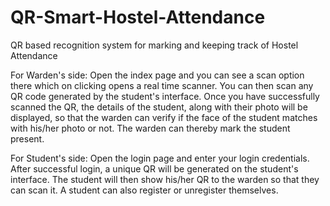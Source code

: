 # QR-Smart-Hostel-Attendance
QR based recognition system for marking and keeping track of Hostel Attendance 

For Warden's side:
Open the index page and you can see a scan option there which on clicking opens a real time scanner.
You can then scan any QR code generated by the student's interface.
Once you have successfully scanned the QR, the details of the student, along with their photo will be displayed, so that the warden can verify if the face of the student matches with his/her photo or not.
The warden can thereby mark the student present.

For Student's side:
Open the login page and enter your login credentials.
After successful login, a unique QR will be generated on the student's interface.
The student will then show his/her QR to the warden so that they can scan it.
A student can also register or unregister themselves.
